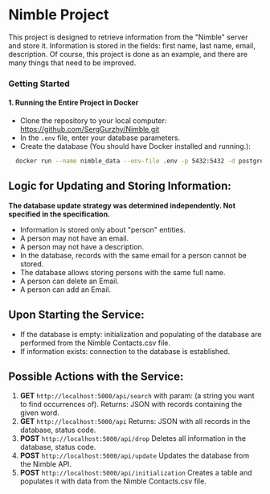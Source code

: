 # Nimble Project

This project is designed to retrieve information from the "Nimble" server and store it.
Information is stored in the fields: first name, last name, email, description.
Of course, this project is done as an example, and there are many things that need to be improved.

### Getting Started

#### 1. Running the Entire Project in Docker

- Clone the repository to your local computer:
 https://github.com/SergGurzhy/Nimble.git
- In the `.env` file, enter your database parameters.
- Create the database (You should have Docker installed and running.):
```sh
  docker run --name nimble_data --env-file .env -p 5432:5432 -d postgres
  ```



## Logic for Updating and Storing Information:

**The database update strategy was determined independently. Not specified in the specification.**

- Information is stored only about "person" entities.
- A person may not have an email.
- A person may not have a description.
- In the database, records with the same email for a person cannot be stored.
- The database allows storing persons with the same full name.
- A person can delete an Email.
- A person can add an Email.

## Upon Starting the Service:
- If the database is empty: initialization and populating of the database are performed from the Nimble Contacts.csv file.
- If information exists: connection to the database is established.

## Possible Actions with the Service:

1. **GET**  `http://localhost:5000/api/search`  with param: (a string you want to find occurrences of). Returns: JSON with records containing the given word.
2. **GET**  `http://localhost:5000/api`       Returns: JSON with all records in the database, status code.
3. **POST** `http://localhost:5000/api/drop`  Deletes all information in the database, status code.
4. **POST** `http://localhost:5000/api/update`  Updates the database from the Nimble API.
5. **POST** `http://localhost:5000/api/initialization`  Creates a table and populates it with data from the Nimble Contacts.csv file.

